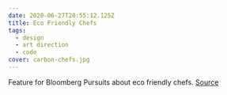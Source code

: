 ```yaml
---
date: 2020-06-27T20:55:12.125Z
title: Eco Friendly Chefs
tags:
  - design
  - art direction
  - code
cover: carbon-chefs.jpg
---
```

Feature for Bloomberg Pursuits about eco friendly chefs. [Source](https://www.bloomberg.com/features/2020-chefs-fighting-climate-change/)